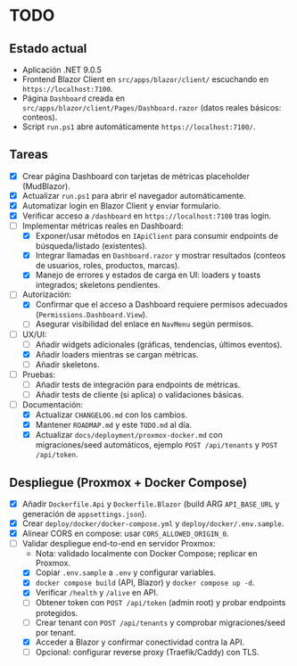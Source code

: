 # TODO

## Estado actual

- Aplicación .NET 9.0.5
- Frontend Blazor Client en `src/apps/blazor/client/` escuchando en `https://localhost:7100`.
- Página `Dashboard` creada en `src/apps/blazor/client/Pages/Dashboard.razor` (datos reales básicos: conteos).
- Script `run.ps1` abre automáticamente `https://localhost:7100/`.

## Tareas

- [x] Crear página Dashboard con tarjetas de métricas placeholder (MudBlazor).
- [x] Actualizar `run.ps1` para abrir el navegador automáticamente.
- [x] Automatizar login en Blazor Client y enviar formulario.
- [x] Verificar acceso a `/dashboard` en `https://localhost:7100` tras login.
- [ ] Implementar métricas reales en Dashboard:
  - [x] Exponer/usar métodos en `IApiClient` para consumir endpoints de búsqueda/listado (existentes).
  - [x] Integrar llamadas en `Dashboard.razor` y mostrar resultados (conteos de usuarios, roles, productos, marcas).
  - [x] Manejo de errores y estados de carga en UI: loaders y toasts integrados; skeletons pendientes.
- [ ] Autorización:
  - [x] Confirmar que el acceso a Dashboard requiere permisos adecuados (`Permissions.Dashboard.View`).
  - [ ] Asegurar visibilidad del enlace en `NavMenu` según permisos.
- [ ] UX/UI:
  - [ ] Añadir widgets adicionales (gráficas, tendencias, últimos eventos).
  - [x] Añadir loaders mientras se cargan métricas.
  - [ ] Añadir skeletons.
- [ ] Pruebas:
  - [ ] Añadir tests de integración para endpoints de métricas.
  - [ ] Añadir tests de cliente (si aplica) o validaciones básicas.
- [ ] Documentación:
  - [x] Actualizar `CHANGELOG.md` con los cambios.
  - [x] Mantener `ROADMAP.md` y este `TODO.md` al día.
  - [x] Actualizar `docs/deployment/proxmox-docker.md` con migraciones/seed automáticos, ejemplo `POST /api/tenants` y `POST /api/token`.

## Despliegue (Proxmox + Docker Compose)

- [x] Añadir `Dockerfile.Api` y `Dockerfile.Blazor` (build ARG `API_BASE_URL` y generación de `appsettings.json`).
- [x] Crear `deploy/docker/docker-compose.yml` y `deploy/docker/.env.sample`.
- [x] Alinear CORS en compose: usar `CORS_ALLOWED_ORIGIN_0`.
- [ ] Validar despliegue end-to-end en servidor Proxmox:
  - Nota: validado localmente con Docker Compose; replicar en Proxmox.
  - [x] Copiar `.env.sample` a `.env` y configurar variables.
  - [x] `docker compose build` (API, Blazor) y `docker compose up -d`.
  - [x] Verificar `/health` y `/alive` en API.
  - [ ] Obtener token con `POST /api/token` (admin root) y probar endpoints protegidos.
  - [ ] Crear tenant con `POST /api/tenants` y comprobar migraciones/seed por tenant.
  - [x] Acceder a Blazor y confirmar conectividad contra la API.
  - [ ] Opcional: configurar reverse proxy (Traefik/Caddy) con TLS.

